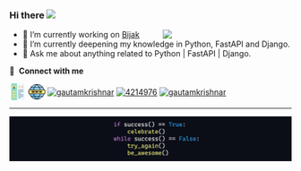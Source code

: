 ### Hi there <a href="https://www.gautamkrishnar.com/"><img src="https://media.giphy.com/media/hvRJCLFzcasrR4ia7z/giphy.gif" width="5%"></a>

<img align='right' src="https://media.giphy.com/media/836HiJc7pgzy8iNXCn/giphy.gif" width="230" />

- 🔭 I’m currently working on [Bijak](https://bijak.ir/)
- 🌱 I’m currently deepening my knowledge in Python, FastAPI and Django.
- 💬 Ask me about anything related to Python | FastAPI | Django.

🔗 &nbsp;**Connect with me**
<p align="left"> 
<a href="https://mrmrprogrammer.pythonanywhere.com/Resume" target="blank"><img align="center" src="https://github.com/MrMrProgrammer/MrMrProgrammer/blob/main/images/cv.png" alt="cv" height="30" width="30" /></a>
<a href="https://mrmrprogrammer.ir" target="blank"><img align="center" src="https://github.com/MrMrProgrammer/MrMrProgrammer/blob/main/images/browser.png" alt="gautamkrishnar" height="30" width="30" /></a>
<a href="https://www.linkedin.com/in/seyed-mohammadreza-hashemi-b46182202/" target="blank"><img align="center" src="https://raw.githubusercontent.com/rahuldkjain/github-profile-readme-generator/master/src/images/icons/Social/linked-in-alt.svg" alt="gautamkrishnar" height="30" width="40" /></a>
<a href="https://stackoverflow.com/users/20306553/mrmrprogrammer" target="blank"><img align="center" src="https://raw.githubusercontent.com/rahuldkjain/github-profile-readme-generator/master/src/images/icons/Social/stack-overflow.svg" alt="4214976" height="30" width="40" /></a>
<a href="https://instagram.com/mrmrprogrammer" target="blank"><img align="center" src="https://raw.githubusercontent.com/rahuldkjain/github-profile-readme-generator/master/src/images/icons/Social/instagram.svg" alt="gautamkrishnar" height="30" width="40" /></a>

---

![ProgrammingWallpaper](/images/narrow_programming_wallpaper.png)
